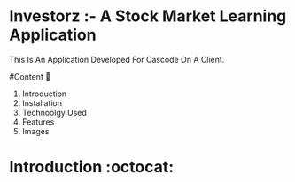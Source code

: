 # Investorz :- A Stock Market Learning Application

This Is An Application Developed For Cascode On A Client.

#Content 📄 
1. Introduction 
2. Installation 
3. Technoolgy Used
4. Features
5. Images
# Introduction :octocat: 

   
      
